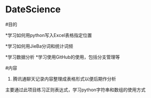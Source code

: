 # DateScience
#目的

*学习如何用python写入Excel表格指定位置

*学习如何用JieBa分词和统计词频

*学习数据分析
*学习使用GitHub的使用，包括分支管理等

#内容
1. 腾讯通聊天记录内容整理成表格形式以便后期作分析

主要通过此项目练习正则表达式，学习python字符串和数组的使用方式
